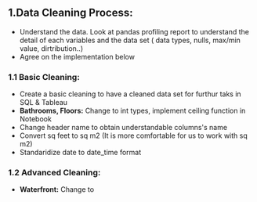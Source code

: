 ## 1.Data Cleaning Process:
- Understand the data. Look at pandas profiling report to understand the detail of each variables and the data set ( data types, nulls, max/min value, dirtribution..)
- Agree on the implementation below
### 1.1 Basic Cleaning:
- Create a basic cleaning to have a cleaned data set for furthur taks in SQL & Tableau
- **Bathrooms, Floors:** Change to int types, implement ceiling function in Notebook
- Change header name to obtain understandable columns's name
- Convert sq feet to sq m2 (It is more comfortable for us to work with sq m2)
- Standaridize date to date_time format
### 1.2 Advanced Cleaning:
- **Waterfront:** Change to 






